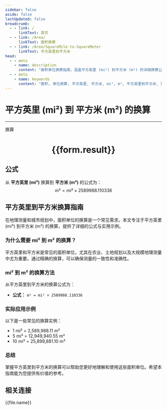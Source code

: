 ```yaml
---
sidebar: false
aside: false
lastUpdated: false
breadcrumb:
  - - link: /
      linkText: 首页
  - - link: /Area/
      linkText: 面积换算
  - - link: /Area/SquareMile-to-SquareMeter
      linkText: 平方英里到平方米
head:
  - - meta
    - name: description
      content: "面积单位换算指南，涵盖平方英里 (mi²) 到平方米 (m²) 的详细换算公式与说明。"
  - - meta
    - name: keywords
      content: "面积, 单位换算, 平方英里, 平方米, mi², m², 平方英里到平方米, 面积换算指南"
---
```

# 平方英里 (mi²) 到 平方米 (m²) 的换算
---
<script setup>
import { onMounted, reactive, inject, ref } from 'vue'
import { NButton, NForm, NFormItem, NInput, NInputNumber, NSelect, NCard, useMessage,NGrid ,NGi } from 'naive-ui'
import { defineClientComponent } from 'vitepress'
import { Area } from '../../files';

const convert = inject('convert')

const form = reactive({
  number: null,
  result: '',
})

const convertHandler = () => {
  if (form.number !== null && !isNaN(form.number)) {
    const convertedValue = parseFloat(form.number) * 2589988.110336
    form.result = `${form.number}mi² = ${convertedValue.toFixed(2)}m²`
  } else {
    form.result = '请输入有效的数值。'
  }
}
</script>

<n-form size="large" :model="form">
  <n-form-item label="平方英里 (mi²)">
    <n-input-number v-model:value="form.number" placeholder="输入平方英里" style="width: 100%" />
  </n-form-item>
  <n-form-item>
    <n-button type="primary" @click="convertHandler" block>换算</n-button>
  </n-form-item>
</n-form>

<n-card  embedded :bordered="false" hoverable>
  <div  style="text-align:center">
    <h1>{{form.result}}</h1>
  </div>
</n-card>

## 公式

从 **平方英里 (mi²)** 换算到 **平方米 (m²)** 的公式为：
$$ m² = mi² \times 2589988.110336 $$

## 平方英里到平方米换算指南

在地理测量和城市规划中，面积单位的换算是一个常见需求。本文专注于平方英里 (mi²) 到平方米 (m²) 的换算，提供了详细的公式与实用示例。

### 为什么需要 mi² 到 m² 的换算？

平方英里和平方米是常见的面积单位，尤其在农业、土地规划以及大规模地理测量中尤为重要。通过精确的换算，可以确保测量的一致性和准确性。

### mi² 到 m² 的换算方法

从平方英里到平方米的换算公式为：

- **公式：** `m² = mi² × 2589988.110336`

### 实际应用示例

以下是一些常见的换算实例：

- 1 mi² = 2,589,988.11 m²
- 5 mi² = 12,949,940.55 m²
- 10 mi² = 25,899,881.10 m²

### 总结

掌握平方英里到平方米的换算可以帮助您更好地理解和使用这些面积单位。希望本指南能为您提供有价值的参考。

## 相关连接
<n-grid x-gap="12" :cols="3">
  <n-gi v-for="(file, index) in Area" :key="index">
    <n-button
      text
      tag="a"
      :href="file.path"
      type="primary"
    >
      {{file.name}}
    </n-button>
  </n-gi>
</n-grid>